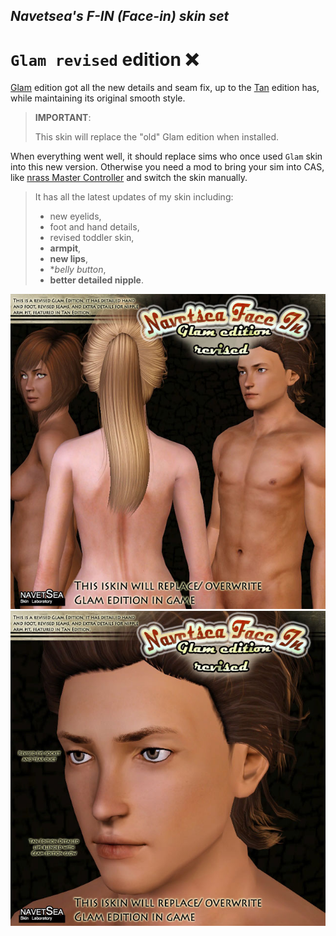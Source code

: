## _Navetsea's F-IN (Face-in) skin set_
# `Glam revised` edition ❌

[Glam](/02%20Glam) edition got all the new details and seam fix, up to the [Tan](/12%20Tan) edition has, while maintaining its original smooth style.

> **IMPORTANT**:
> 
> This skin will replace the "old" Glam edition when installed.

When everything went well, it should replace sims who once used `Glam` skin into this new version. Otherwise you need a mod to bring your sim into CAS, like [nrass Master Controller](https://www.nraas.net/community/MasterController) and switch the skin manually.

> It has all the latest updates of my skin including:
> * new eyelids,
> * foot and hand details,
> * revised toddler skin,
> * **armpit**,
> * **new lips**,
> * **belly button*,
> * **better detailed nipple**.

![GlamRevised-1](/_PREVIEW/13%20Glam%20revised-1.jpg)
![GlamRevised-2](/_PREVIEW/13%20Glam%20revised-2.jpg)
